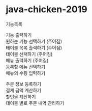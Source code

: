 # java-chicken-2019 
기능목록    

기능 출력하기  
원하는 기능 선택하기 (주어짐)  
테이블 목록 출력하기 (주어짐)  
테이블 선택하기 (주어짐)  
메뉴 출력하기 (주어짐)  
등록할 메뉴 선택하기   
메뉴의 수량 입력하기  

주문 정보 등록하기  
결제 금액 계산하기  
할인율 계산하기  
테이블 별로 주문 내역 관리하기  